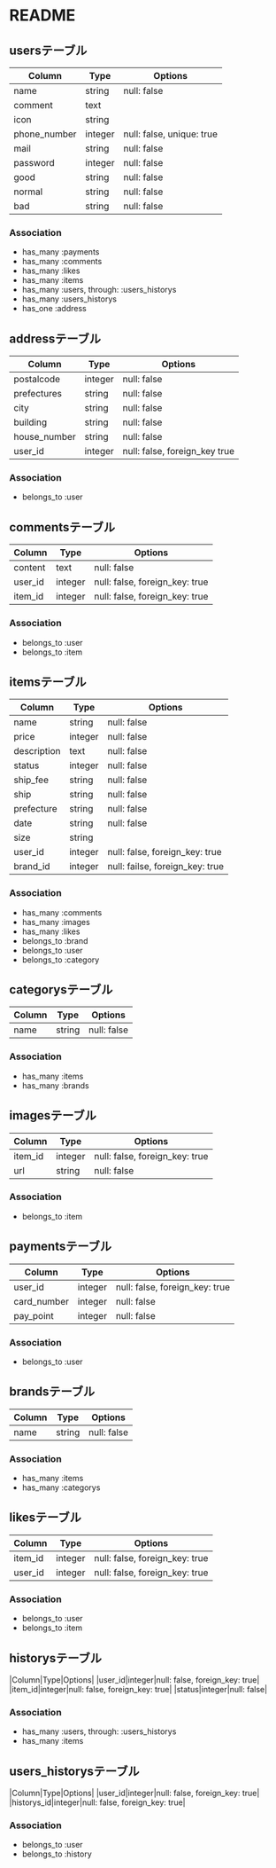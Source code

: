 # README

## usersテーブル

|Column|Type|Options|
|------|----|-------|
|name|string|null: false|
|comment|text||
|icon|string||
|phone_number|integer|null: false, unique: true|
|mail|string|null: false|
|password|integer|null: false|
|good|string|null: false|
|normal|string|null: false|
|bad|string|null: false|

### Association

- has_many :payments
- has_many :comments
- has_many :likes
- has_many :items
- has_many :users, through: :users_historys
- has_many :users_historys
- has_one  :address

## addressテーブル

|Column|Type|Options|
|------|----|-------|
|postalcode|integer|null: false|
|prefectures|string|null: false|
|city|string|null: false|
|building|string|null: false|
|house_number|string|null: false|
|user_id|integer|null: false, foreign_key true|

### Association
- belongs_to :user


## commentsテーブル

|Column|Type|Options|
|------|----|-------|
|content|text|null: false|
|user_id|integer|null: false, foreign_key: true|
|item_id|integer|null: false, foreign_key: true|

### Association

- belongs_to :user
- belongs_to :item


## itemsテーブル

|Column|Type|Options|
|------|----|-------|
|name|string|null: false|
|price|integer|null: false|
|description|text|null: false|
|status|integer|null: false|
|ship_fee|string|null: false|
|ship|string|null: false|
|prefecture|string|null: false|
|date|string|null: false|
|size|string||
|user_id|integer|null: false, foreign_key: true|
|brand_id|integer|null: failse, foreign_key: true|

### Association

- has_many :comments
- has_many :images
- has_many :likes
- belongs_to :brand
- belongs_to :user
- belongs_to :category


## categorysテーブル

|Column|Type|Options|
|------|----|-------|
|name|string|null: false|

### Association

- has_many :items
- has_many :brands


## imagesテーブル

|Column|Type|Options|
|------|----|-------|
|item_id|integer|null: false, foreign_key: true|
|url|string|null: false|

### Association

- belongs_to :item


## paymentsテーブル

|Column|Type|Options|
|------|----|-------|
|user_id|integer|null: false, foreign_key: true|
|card_number|integer|null: false|
|pay_point|integer|null: false|

### Association

- belongs_to :user


## brandsテーブル

|Column|Type|Options|
|------|----|-------|
|name|string|null: false|

### Association

- has_many :items
- has_many :categorys


## likesテーブル

|Column|Type|Options|
|------|----|-------|
|item_id|integer|null: false, foreign_key: true|
|user_id|integer|null: false, foreign_key: true|

### Association

- belongs_to :user
- belongs_to :item


## historysテーブル

|Column|Type|Options|
|user_id|integer|null: false, foreign_key: true|
|item_id|integer|null: false, foreign_key: true|
|status|integer|null: false|

### Association
- has_many :users, through: :users_historys
- has_many :items


## users_historysテーブル

|Column|Type|Options|
|user_id|integer|null: false, foreign_key: true|
|historys_id|integer|null: false, foreign_key: true|

### Association
- belongs_to :user
- belongs_to :history






